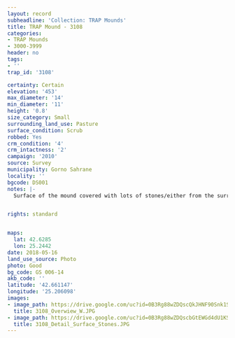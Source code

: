 ```yaml
---
layout: record
subheadline: 'Collection: TRAP Mounds'
title: TRAP Mound - 3108
categories:
- TRAP Mounds
- 3000-3999
header: no
tags:
- ''
trap_id: '3108'

certainty: Certain
elevation: '453'
max_diameter: '14'
min_diameter: '11'
height: '0.8'
size_category: Small
surrounding_land_use: Pasture
surface_condition: Scrub
robbed: Yes
crm_condition: '4'
crm_intactness: '2'
campaign: '2010'
source: Survey
municipality: Gorno Sahrane
locality: ''
bgcode: DS001
notes: |-
  Surface of the mound covered with lots of stones/either from the surrounding pasture or from the mound.


rights: standard


maps:
  lat: 42.6285
  lon: 25.2442
date: 2018-05-16
land_use_source: Photo
photo: Good
bg_code: GS 006-14
akb_code: ''
latitude: '42.661147'
longitude: '25.206098'
images:
- image_path: https://drive.google.com/uc?id=0B3Rg88wZDQscQkJHNF90Snk1SEE
  title: 3108_Overwiew_W.JPG
- image_path: https://drive.google.com/uc?id=0B3Rg88wZDQscbGtEWGd4dU1KSFU
  title: 3108_Detail_Surface_Stones.JPG
---
```


